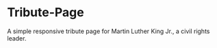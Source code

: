 # Tribute-Page

A simple responsive tribute page for Martin Luther King Jr., a civil rights leader.

